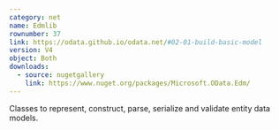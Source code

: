 ```yaml
---
category: net
name: Edmlib
rownumber: 37
link: https://odata.github.io/odata.net/#02-01-build-basic-model
version: V4
object: Both
downloads:
  - source: nugetgallery
    link: https://www.nuget.org/packages/Microsoft.OData.Edm/
---
```

Classes to represent, construct, parse, serialize and validate entity data models.
